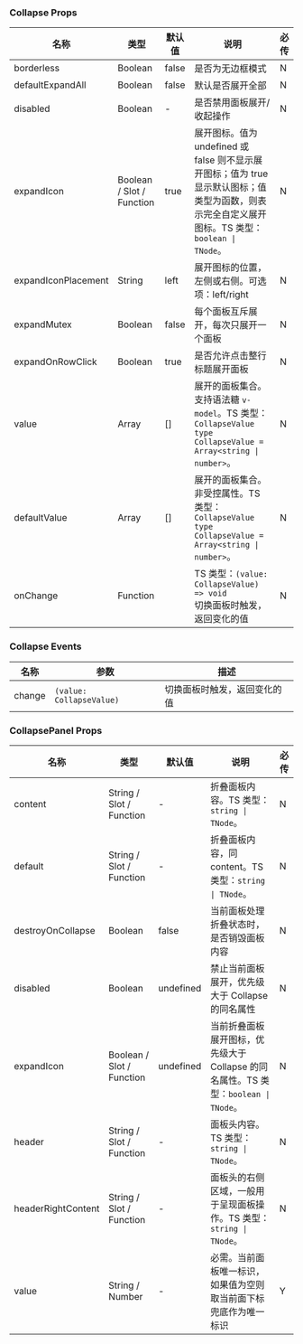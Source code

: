 ### Collapse Props

名称 | 类型 | 默认值 | 说明 | 必传
-- | -- | -- | -- | --
borderless | Boolean | false | 是否为无边框模式 | N
defaultExpandAll | Boolean | false | 默认是否展开全部 | N
disabled | Boolean | - | 是否禁用面板展开/收起操作 | N
expandIcon | Boolean / Slot / Function | true | 展开图标。值为 undefined 或 false 则不显示展开图标；值为 true 显示默认图标；值类型为函数，则表示完全自定义展开图标。TS 类型：`boolean \| TNode`。 | N
expandIconPlacement | String | left | 展开图标的位置，左侧或右侧。可选项：left/right | N
expandMutex | Boolean | false | 每个面板互斥展开，每次只展开一个面板 | N
expandOnRowClick | Boolean | true | 是否允许点击整行标题展开面板 | N
value | Array | [] | 展开的面板集合。支持语法糖 `v-model`。TS 类型：`CollapseValue` `type CollapseValue = Array<string \| number>`。 | N
defaultValue | Array | [] | 展开的面板集合。非受控属性。TS 类型：`CollapseValue` `type CollapseValue = Array<string \| number>`。 | N
onChange | Function |  | TS 类型：`(value: CollapseValue) => void`<br/>切换面板时触发，返回变化的值 | N

### Collapse Events

名称 | 参数 | 描述
-- | -- | --
change | `(value: CollapseValue)` | 切换面板时触发，返回变化的值

### CollapsePanel Props

名称 | 类型 | 默认值 | 说明 | 必传
-- | -- | -- | -- | --
content | String / Slot / Function | - | 折叠面板内容。TS 类型：`string \| TNode`。 | N
default | String / Slot / Function | - | 折叠面板内容，同 content。TS 类型：`string \| TNode`。 | N
destroyOnCollapse | Boolean | false | 当前面板处理折叠状态时，是否销毁面板内容 | N
disabled | Boolean | undefined | 禁止当前面板展开，优先级大于 Collapse 的同名属性 | N
expandIcon | Boolean / Slot / Function | undefined | 当前折叠面板展开图标，优先级大于 Collapse 的同名属性。TS 类型：`boolean \| TNode`。 | N
header | String / Slot / Function | - | 面板头内容。TS 类型：`string \| TNode`。 | N
headerRightContent | String / Slot / Function | - | 面板头的右侧区域，一般用于呈现面板操作。TS 类型：`string \| TNode`。 | N
value | String / Number | - | 必需。当前面板唯一标识，如果值为空则取当前面下标兜底作为唯一标识 | Y
